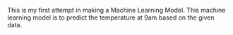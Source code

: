 This is my first attempt in making a Machine Learning Model. This machine learning model is to predict the temperature at 9am based on the given data.
